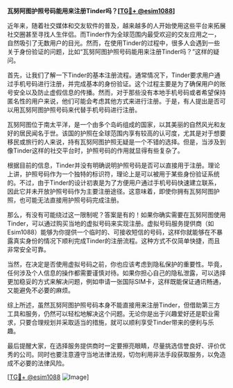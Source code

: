 **瓦努阿图护照号码能用来注册Tinder吗？[[TG💪+ @esim1088](https://t.me/s/esim1088)]**

近年来，随着社交媒体和交友软件的普及，越来越多的人开始使用这些平台来拓展社交圈甚至寻找人生伴侣。而Tinder作为全球范围内最受欢迎的交友应用之一，自然吸引了无数用户的目光。然而，在使用Tinder的过程中，很多人会遇到一些关于身份验证的问题，比如“瓦努阿图护照号码能用来注册Tinder吗？”这样的疑问。

首先，让我们了解一下Tinder的基本注册流程。通常情况下，Tinder要求用户通过手机号码进行注册，并完成基本的身份验证。这个过程主要是为了确保用户的账号安全以及防止虚假信息的传播。然而，对于那些没有本地手机号码或者希望保持匿名性的用户来说，他们可能会考虑其他方式来进行注册。于是，有人提出是否可以用瓦努阿图护照号码来代替手机号码进行注册。

瓦努阿图位于南太平洋，是一个由多个岛屿组成的国家，以其美丽的自然风光和友好的居民闻名于世。该国的护照在全球范围内享有较高的认可度，尤其是对于想要移民或旅行的人来说，持有瓦努阿图护照无疑是一个不错的选择。但是，当涉及到像Tinder这样的社交平台时，护照号码的作用就显得有些复杂了。

根据目前的信息，Tinder并没有明确说明护照号码是否可以直接用于注册。理论上讲，护照号码作为一个独特的标识符，理论上是可以被用于某些身份验证系统的。不过，由于Tinder的设计初衷是为了方便用户通过手机号码快速建立联系，因此它并未开放护照号码作为主要注册途径。这意味着，即使你拥有瓦努阿图护照，也可能无法直接用护照号码完成注册。

那么，有没有可能绕过这一限制呢？答案是有的！如果你确实需要在瓦努阿图使用Tinder，可以通过购买当地的虚拟号码来实现注册。虚拟号码服务提供商（如Esim1088）能够为你提供一个临时的、可接收短信的号码，这样你就能够在不暴露真实身份的情况下顺利完成Tinder的注册流程。这种方式不仅简单快捷，而且非常安全可靠。

当然，在决定是否使用虚拟号码之前，你也应该考虑到隐私保护的重要性。毕竟，任何涉及个人信息的操作都需要谨慎对待。如果你担心自己的隐私泄露，可以选择更加稳妥的方式来解决问题，例如申请一张国际SIM卡，这样既能保证通讯畅通，又能避免不必要的麻烦。

综上所述，虽然瓦努阿图护照号码本身不能直接用来注册Tinder，但借助第三方工具和服务，仍然可以轻松地解决这个问题。无论你是出于兴趣爱好还是职业需求，只要合理规划并采取适当的措施，就可以顺利享受Tinder带来的便利与乐趣。

最后提醒大家，在选择服务提供商时一定要擦亮眼睛，尽量挑选信誉良好、评价优秀的公司。同时也要注意遵守当地法律法规，切勿利用非法手段获取服务，以免造成不必要的法律风险。

[[TG💪+ @esim1088](https://t.me/s/esim1088) ![Image](https://i.postimg.cc/4NQfJmqS/Snipaste-2025-05-13-00-14-12.png)]